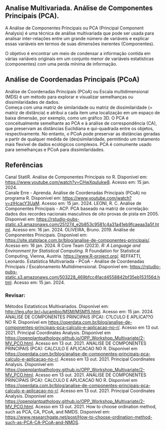 ## Analise Multivariada. Análise de Componentes Principais (PCA). 

A Análise de Componentes Principais ou PCA (Principal Component Analysis) é uma técnica de análise multivariada que pode ser usada para analisar inter-relações entre um grande número de variáveis e explicar essas variáveis em termos de suas dimensões inerentes (Componentes).

O objetivo é encontrar um meio de condensar a informação contida em várias variáveis originais em um conjunto menor de variáveis estatísticas (componentes) com uma perda mínima de informação.

## Análise de Coordenadas Principais (PCoA)    
Análise de Coordenadas Principais (PCoA) ou Escala multidimensional (MDS) é um método para explorar e visualizar semelhanças ou dissimilaridades de dados.  
Começa com uma matriz de similaridade ou matriz de dissimilaridade (= matriz de distância) e atribui a cada item uma localização em um espaço de baixa dimensão, por exemplo, como um gráfico 3D.
O PCA é conceitualmente semelhante ao PCA e à análise de correspondência (CA), que preservam as distâncias Euclidiana e qui-quadrada entre os objetos, respectivamente. No entanto, o PCoA pode preservar as distâncias geradas a partir de qualquer medida de (des)similaridade, permitindo um tratamento mais flexível de dados ecológicos complexos. 
PCA é comumente usado para semelhanças e PCoA para dissimilaridades.

## Referências  
Canal StatiR. Análise de Componentes Principais no R. Disponivel em: https://www.youtube.com/watch?v=CHwXquIukw8. Acesso em: 15 jan. 2024.  
Canale Erre - Aprenda. Análise de Coordenadas Principais (PCoA) no programa R. Disponivel em: https://www.youtube.com/watch?v=zIHcacY3UaM. Acesso em: 15 jan. 2024. 
LEONI, R. C. Análise de Componentes Principais - ACP. PCA baseado na matriz de correlação: dados dos recordes nacionais masculinos de oito provas de pista em 2005. Disponivel em: https://rstudio-pubs-static.s3.amazonaws.com/251274_e2b853c9581c4a31a41eb9fcaeaa3a5f.html. Acesso em: 16 jan. 2024. 
OLIVEIRA, Bruno. 2019. Análise de Componentes Principais. Disponível em: https://site.statplace.com.br/blog/analise-de-componentes-principais/. Acesso em: 16 jan. 2024. 
R Core Team (2023). _R: A Language and Environment for Statistical Computing_. R Foundation for Statistical Computing, Vienna, Austria. <https://www.R-project.org/>.
REFFATTI, Leonardo. Estatística Multivariada - PCoA - Análise de Coordenadas Principais / Escalonamento Multidimensional. Disponível em: https://rstudio-pubs-static.s3.amazonaws.com/503228_469bfcc4facd4558842bf35eb153156d.html. Acesso em: 15 jan. 2024.  


### Revisar: 
Métodos Estatísticos Multivariados. Disponível em: http://leg.ufpr.br/~lucambio/MSM/MSM15.html. Acesso em: 15 jan. 2024. 
ANALISE DE COMPONENTES PRINCIPAIS (PCA): C?LCULO E APLICA??O NO R. Disponível em https://operdata.com.br/blog/analise-de-componentes-principais-pca-calculo-e-aplicacao-no-r/. Acesso em 13 out. 2021. 
Principal Coordinates Analysis. Disponível em https://openplantpathology.github.io/OPP_Workshop_Multivariate/2-MV_PCO.html. Acesso em 13 out. 2021. 
ANALISE DE COMPONENTES PRINCIPAIS (PCA): CALCULO E APLICACAO NO R. Disponível em https://operdata.com.br/blog/analise-de-componentes-principais-pca-calculo-e-aplicacao-no-r/. Acesso em 13 out. 2021. 
Principal Coordinates Analysis. Disponível em https://openplantpathology.github.io/OPP_Workshop_Multivariate/2-MV_PCO.html. Acesso em 13 out. 2021. 
ANÁLISE DE COMPONENTES PRINCIPAIS (PCA): CALCULO E APLICACAO NO R. Disponível em https://operdata.com.br/blog/analise-de-componentes-principais-pca-calculo-e-aplicacao-no-r/. Acesso em 13 out. 2021. 
Principal Coordinates Analysis. Disponível em https://openplantpathology.github.io/OPP_Workshop_Multivariate/2-MV_PCO.html. Acesso em 13 out. 2021.
How to choose ordination method, such as PCA, CA, PCoA, and NMDS. Disponivel em: https://www.researchgate.net/post/How-to-choose-ordination-method-such-as-PCA-CA-PCoA-and-NMDS. 